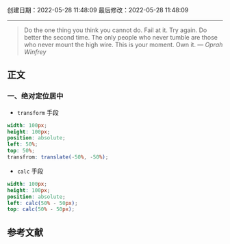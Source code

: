 
创建日期：2022-05-28 11:48:09
最后修改：2022-05-28 11:48:09
- - -
> Do the one thing you think you cannot do. Fail at it. Try again. Do better the second time. The only people who never tumble are those who never mount the high wire. This is your moment. Own it.
> — <cite>Oprah Winfrey</cite>

## 正文
### 一、绝对定位居中
- `transform`  手段
```scss
width: 100px;
height: 100px;
position: absolute;
left: 50%;
top: 50%;
transfrom: translate(-50%, -50%);
```
- `calc` 手段
```scss
width: 100px;
height: 100px;
position: absolute;
left: calc(50% - 50px);
top: calc(50% - 50px);
```
## 参考文献
